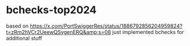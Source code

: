 # bchecks-top2024
based on https://x.com/PortSwiggerRes/status/1886792856204959824?t=zRm2hVCr2UeewQSvgenERQ&amp;s=08 just implemented bchecks for additional stuff

